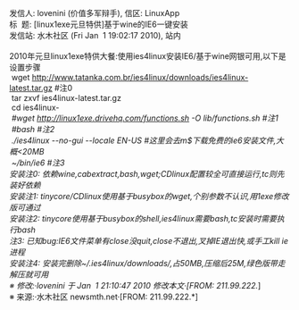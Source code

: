 发信人: lovenini (价值多军辩手), 信区: LinuxApp<br />标 &nbsp;题: [linux1exe元旦特供]基于wine的IE6一键安装<br />发信站: 水木社区 (Fri Jan &nbsp;1 19:02:17 2010), 站内<br /><br />2010年元旦linux1exe特供大餐:使用ies4linux安装IE6/基于wine网银可用,以下是设置步骤<br />&nbsp;wget <a target="_blank" href="http://www.tatanka.com.br/ies4linux/downloads/ies4linux-latest.tar.gz">http://www.tatanka.com.br/ies4linux/downloads/ies4linux-latest.tar.gz</a> #注0<br />&nbsp;tar zxvf ies4linux-latest.tar.gz<br />&nbsp;cd ies4linux-*<br />&nbsp;#wget <a target="_blank" href="http://linux1exe.drivehq.com/functions.sh">http://linux1exe.drivehq.com/functions.sh</a> -O lib/functions.sh #注1<br />&nbsp;#bash #注2<br />&nbsp;./ies4linux --no-gui --locale EN-US #这里会去m$下载免费的ie6安装文件,大概&lt;20MB<br />&nbsp;~/bin/ie6 #注3<br />安装注0: 依赖wine,cabextract,bash,wget;CDlinux配置较全可直接运行,tc则先装好依赖<br />安装注1: tinycore/CDlinux使用基于busybox的wget,个别参数不认识,用1exe修改版可通过<br />安装注2: tinycore使用基于busybox的shell,ies4linux需要bash,tc安装时需要执行bash<br />注3: 已知bug:IE6文件菜单有close没quit,close不退出,叉掉IE退出快,或手工kill ie进程<br />安装注4: 安装完删除~/.ies4linux/downloads/,占50MB,压缩后25M,绿色版带走解压就可用<br />&#8251; 修改:&#183;lovenini 于 Jan &nbsp;1 21:10:47 2010 修改本文&#183;[FROM: 211.99.222.*]<br />&#8251; 来源:&#183;水木社区 newsmth.net&#183;[FROM: 211.99.222.*]